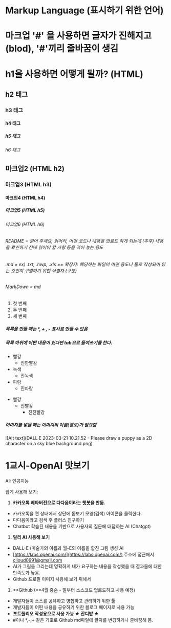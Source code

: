 # Markup Language (표시하기 위한 언어)

# 마크업 '#' 을 사용하면 글자가 진해지고 (blod), '#'끼리 줄바꿈이 생김

<h1> h1을 사용하면 어떻게 될까? (HTML) </h1>
<h2> h2 태그 </h2>
<h3> h3 태그 </h3>
<h4> h4 태그 </h4>
<h5> h5 태그 </h5>
<h6> h6 태그 </h6>

## 마크업2 (HTML h2)
### 마크업3 (HTML h3)
#### 마크업4 (HTML h4)
##### 마크업5 (HTML h5)
###### 마크업6 (HTML h6)

###### README = 읽어 주세요, 읽어라, 어떤 코드나 내용을 업로드 하게 되는데 (추후) 내용을 확인하기 전에 읽어야 할 사항 등을 적어 놓는 용도
###### .md = ex) .txt, .hwp, .xls  == 확장자: 해당하는 파일이 어떤 용도나 툴로 작성되어 있는 것인지 구별하기 위한 식별자 (구분)
###### MarkDown = md

1. 첫 번째
2. 두 번째
3. 세 번째

##### 목록을 만들 때는 *, + , - 표시로 만들 수 있음
##### 목록 하위에 어떤 내용이 있다면 tab으로 들여쓰기를 한다. 

* 빨강
  * 진한빨강
* 녹색
  * 진녹색
* 파랑
  * 진파랑

+ 빨강
  + 진빨강
    + 진진빨강 

##### 이미지를 넣을 때는 이미지의 이름(경로)가 필요함
![Alt text](DALL·E 2023-03-21 10.21.52 - Please draw a puppy as a 2D character on a sky blue background.png)

# 1교시-OpenAI 맛보기

AI: 인공지능

쉽게 사용해 보기:

1. **카카오톡 베타버전으로 다다음이라는 챗봇을 만듦.**
- 카카오톡을 켠 상태에서 상단에 돋보기 모양(검색) 아이콘을 클릭한다.
- 다다음이라고 검색 후 플러스 친구하기
- Chatbot 학습된 내용을 기반으로 사용자의 질문에 대답하는 AI (Chatgpt)

1. **달리 AI 사용해 보기**
- DALL-E (미술가의 이름과 월-E의 이름을 합친 그림 생성 AI
- [https://labs.openai.com/](https://labs.openai.com/) 주소에 접근해서 clloud0991@gmail.com
- AI가 그림을 그리는데 명확하게 내가 요구하는 내용을 작성했을 때 결과물에 대한 만족도가 높음.
- Github 프로필 이미지 사용해 보기 위해서

1. **Github (**4월 중순 - 말부터 소스코드 업로드하고 사용 예정)
- 개발자들이 소스를 공유하고 병합하고 관리하기 위한 툴
- 개발자들이 어떤 내용을 공유하기 위한 블로그 페이지로 사용 가능
- **포트폴리오 작성용으로 사용 가능 ★ 잔디밭 ★**
- #이나 *,-,+ 같은 기호로 Github md파일에 글자를 변경하거나 줄바꿈해 봄.
